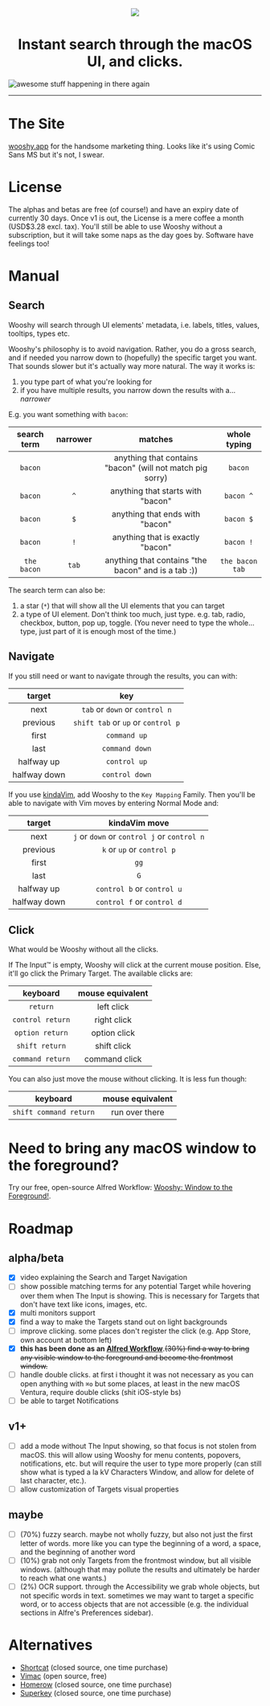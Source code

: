 <div align="center">
    <img src="https://github.com/godbout/Wooshy.docs/blob/master/assets/icon.png">
    <h1>Instant search through the macOS UI, and clicks.</h1>
</div>

![awesome stuff happening in there again](https://raw.githubusercontent.com/godbout/Wooshy.docs/master/assets/gif.gif "hehe again")

---

# The Site

[wooshy.app](https://wooshy.app) for the handsome marketing thing. Looks like it's using Comic Sans MS but it's not, I swear.

# License

The alphas and betas are free (of course!) and have an expiry date of currently 30 days.
Once v1 is out, the License is a mere coffee a month (USD$3.28 excl. tax).
You'll still be able to use Wooshy without a subscription, but it will take some naps as the day goes by. Software have feelings too!

# Manual

## Search

Wooshy will search through UI elements' metadata, i.e. labels, titles, values, tooltips, types etc.

Wooshy's philosophy is to avoid navigation.
Rather, you do a gross search, and if needed you narrow down to (hopefully) the specific target you want.
That sounds slower but it's actually way more natural. The way it works is:

1. you type part of what you're looking for
2. if you have multiple results, you narrow down the results with a... _narrower_

E.g. you want something with `bacon`:

| search term       | narrower   | matches                                                    | whole typing                                   
| :---:             | :---:      |  :---:                                                     | :---:
| `bacon`           |            | anything that contains "bacon" (will not match pig sorry)  | `bacon`
| `bacon`           | `^`        | anything that starts with "bacon"                          | `bacon ^` 
| `bacon`           | `$`        | anything that ends with "bacon"                            | `bacon $`
| `bacon`           | `!`        | anything that is exactly "bacon"                           | `bacon !`
| `the bacon`       | `tab`      | anything that contains "the bacon" and is a tab :))        | `the bacon tab`

The search term can also be:
1. a star (`*`) that will show all the UI elements that you can target
2. a type of UI element. Don't think too much, just type. e.g. tab, radio, checkbox, button, pop up, toggle. (You never need to type the whole... type, just part of it is enough most of the time.)

## Navigate

If you still need or want to navigate through the results, you can with:

| target          | key | 
| :---:           | :---:
| next            | `tab` or `down` or `control n`
| previous        | `shift tab` or `up` or `control p`
| first           | `command up`
| last            | `command down`
| halfway up      | `control up`
| halfway down    | `control down`

If you use [kindaVim](https://github.com/godbout/kindaVim.docs), add Wooshy to the `Key Mapping` Family. Then you'll be able to navigate with Vim moves by entering Normal Mode and:

| target          | kindaVim move | 
| :---:           | :---: 
| next            | `j` or `down` or `control j` or `control n`
| previous        | `k` or `up` or `control p`
| first           | `gg`
| last            | `G`
| halfway up      | `control b` or `control u` 
| halfway down    | `control f` or `control d`

## Click

What would be Wooshy without all the clicks.

If The Input™ is empty, Wooshy will click at the current mouse position. Else, it'll go click the Primary Target. The available clicks are:

| keyboard               | mouse equivalent | 
| :---:                  | :---: 
| `return`               | left click
| `control return`       | right click
| `option return`        | option click
| `shift return`         | shift click
| `command return`       | command click

You can also just move the mouse without clicking. It is less fun though:

| keyboard               | mouse equivalent | 
| :---:                  | :---: 
| `shift command return` | run over there 

# Need to bring any macOS window to the foreground?

Try our free, open-source Alfred Workflow: [Wooshy: Window to the Foreground!](https://github.com/godbout/WooshyWindowToTheForeground).

# Roadmap

## alpha/beta

- [x] video explaining the Search and Target Navigation
- [ ] show possible matching terms for any potential Target while hovering over them when The Input is showing.
This is necessary for Targets that don't have text like icons, images, etc.
- [x] multi monitors support
- [x] find a way to make the Targets stand out on light backgrounds
- [ ] improve clicking. some places don't register the click (e.g. App Store, own account at bottom left)
- [x] **this has been done as an [Alfred Workflow](https://github.com/godbout/WooshyWindowToTheForeground)**.~~(30%) find a way to bring any visible window to the foreground and become the frontmost window.~~
- [ ] handle double clicks. at first i thought it was not necessary as you can open anything with `⌘o` but some places, at least in the new macOS Ventura, require double clicks (shit iOS-style bs)
- [ ] be able to target Notifications

## v1+

- [ ] add a mode without The Input showing, so that focus is not stolen from macOS.
this will allow using Wooshy for menu contents, popovers, notifications, etc.
but will require the user to type more properly (can still show what is typed a la kV Characters Window, and allow for delete of last character, etc.).
- [ ] allow customization of Targets visual properties

## maybe

- [ ] (70%) fuzzy search. maybe not wholly fuzzy, but also not just the first letter of words. more like you can type the beginning of a word, a space, and the beginning of another word
- [ ] (10%) grab not only Targets from the frontmost window, but all visible windows.
(although that may pollute the results and ultimately be harder to reach what one wants.)
- [ ] (2%) OCR support.
through the Accessibility we grab whole objects, but not specific words in text.
sometimes we may want to target a specific word, or to access objects that are not accessible (e.g. the individual sections in Alfre's Preferences sidebar).

# Alternatives

* [Shortcat](https://shortcatapp.com) (closed source, one time purchase)
* [Vimac](https://github.com/dexterleng/vimac) (open source, free)
* [Homerow](https://www.homerow.app) (closed source, one time purchase)
* [Superkey](https://superkey.app) (closed source, one time purchase)
